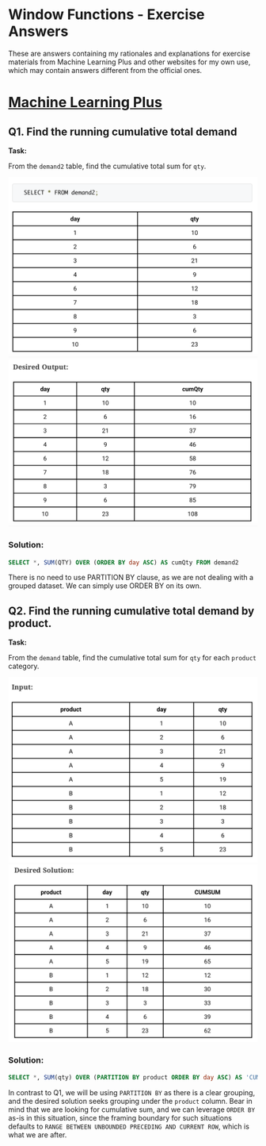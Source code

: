 # Window Functions - Exercise Answers

These are answers containing my rationales and explanations for exercise materials from Machine Learning Plus and other websites for my own use, which may contain answers different from the official ones.

# [Machine Learning Plus](https://www.machinelearningplus.com/sql/sql-window-functions-exercises/)

## Q1. Find the running cumulative total demand

**Task:**

From the `demand2` table, find the cumulative total sum for `qty`.

![](img/q1_a.png)
![](img/q1_b.png)

### Solution:
```sql
SELECT *, SUM(QTY) OVER (ORDER BY day ASC) AS cumQty FROM demand2
```

There is no need to use PARTITION BY clause, as we are not dealing with a grouped dataset. We can simply use ORDER BY on its own.

## Q2. Find the running cumulative total demand by product.

**Task:**

From the `demand` table, find the cumulative total sum for `qty` for each `product` category.

![](img/q2_a.png)
![](img/q2_b.png)

### Solution:
```sql
SELECT *, SUM(qty) OVER (PARTITION BY product ORDER BY day ASC) AS 'CUMSUM' FROM demand
```

In contrast to Q1, we will be using `PARTITION BY` as there is a clear grouping, and the desired solution seeks grouping under the `product` column. Bear in mind that we are looking for cumulative sum, and we can leverage `ORDER BY` as-is in this situation, since the framing boundary for such situations defaults to `RANGE BETWEEN UNBOUNDED PRECEDING AND CURRENT ROW`, which is what we are after.